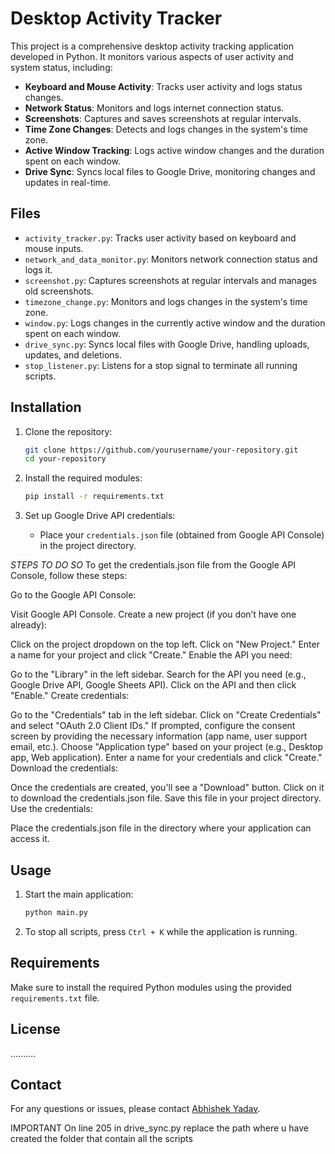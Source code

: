 # Desktop Activity Tracker

This project is a comprehensive desktop activity tracking application developed in Python. It monitors various aspects of user activity and system status, including:

- **Keyboard and Mouse Activity**: Tracks user activity and logs status changes.
- **Network Status**: Monitors and logs internet connection status.
- **Screenshots**: Captures and saves screenshots at regular intervals.
- **Time Zone Changes**: Detects and logs changes in the system's time zone.
- **Active Window Tracking**: Logs active window changes and the duration spent on each window.
- **Drive Sync**: Syncs local files to Google Drive, monitoring changes and updates in real-time.

## Files

- `activity_tracker.py`: Tracks user activity based on keyboard and mouse inputs.
- `network_and_data_monitor.py`: Monitors network connection status and logs it.
- `screenshot.py`: Captures screenshots at regular intervals and manages old screenshots.
- `timezone_change.py`: Monitors and logs changes in the system's time zone.
- `window.py`: Logs changes in the currently active window and the duration spent on each window.
- `drive_sync.py`: Syncs local files with Google Drive, handling uploads, updates, and deletions.
- `stop_listener.py`: Listens for a stop signal to terminate all running scripts.

## Installation

1. Clone the repository:

    ```sh
    git clone https://github.com/yourusername/your-repository.git
    cd your-repository
    ```

2. Install the required modules:

    ```sh
    pip install -r requirements.txt
    ```

3. Set up Google Drive API credentials:
    - Place your `credentials.json` file (obtained from Google API Console) in the project directory.

*STEPS TO DO SO*
To get the credentials.json file from the Google API Console, follow these steps:

Go to the Google API Console:

Visit Google API Console.
Create a new project (if you don’t have one already):

Click on the project dropdown on the top left.
Click on "New Project."
Enter a name for your project and click "Create."
Enable the API you need:

Go to the "Library" in the left sidebar.
Search for the API you need (e.g., Google Drive API, Google Sheets API).
Click on the API and then click "Enable."
Create credentials:

Go to the "Credentials" tab in the left sidebar.
Click on "Create Credentials" and select "OAuth 2.0 Client IDs."
If prompted, configure the consent screen by providing the necessary information (app name, user support email, etc.).
Choose "Application type" based on your project (e.g., Desktop app, Web application).
Enter a name for your credentials and click "Create."
Download the credentials:

Once the credentials are created, you'll see a "Download" button. Click on it to download the credentials.json file.
Save this file in your project directory.
Use the credentials:

Place the credentials.json file in the directory where your application can access it.

## Usage

1. Start the main application:

    ```sh
    python main.py
    ```

2. To stop all scripts, press `Ctrl + K` while the application is running.

## Requirements

Make sure to install the required Python modules using the provided `requirements.txt` file.

## License

..........

## Contact

For any questions or issues, please contact [Abhishek Yadav](abhishek.yadav_cs.aiml21@gla.ac.in).


IMPORTANT
On line 205 in drive_sync.py replace the path where u have created the folder that contain all the scripts
